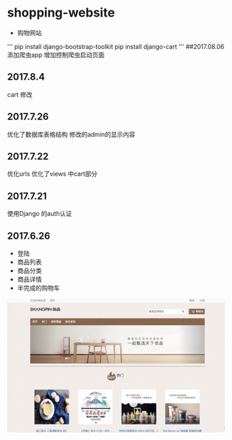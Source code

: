 ﻿# shopping-website
- 购物网站

''' 
pip install django-bootstrap-toolkit
pip install django-cart
'''
##2017.08.06
添加爬虫app
增加控制爬虫启动页面

## 2017.8.4
cart 修改

## 2017.7.26
优化了数据库表格结构
修改的admin的显示内容

## 2017.7.22
优化urls
优化了views 中cart部分

## 2017.7.21
使用Django 的auth认证

## 2017.6.26
- 登陆
- 商品列表
- 商品分类
- 商品详情
- 半完成的购物车


![首页](首页.png)

